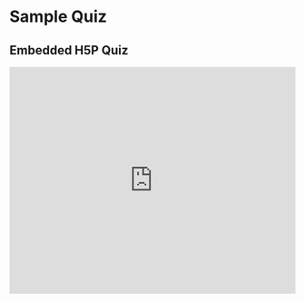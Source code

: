 # Sample Quiz

## Embedded H5P Quiz

<iframe src="https://h5p.org/h5p/embed/1290986" width="100%" height="400" frameborder="0" allowfullscreen="allowfullscreen"></iframe>
